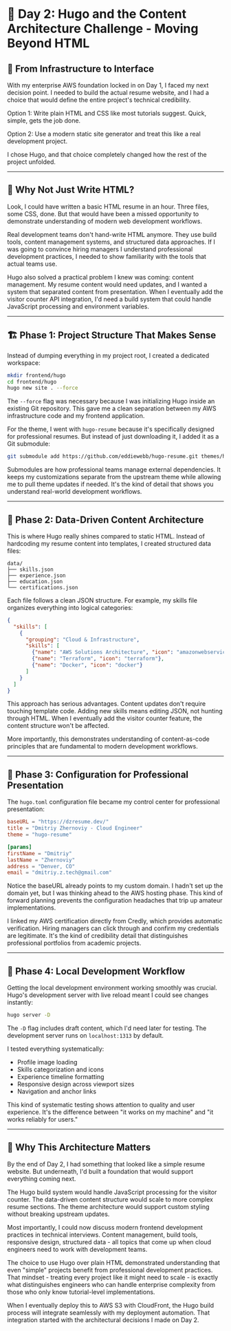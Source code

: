 # 🎨 Day 2: Hugo and the Content Architecture Challenge - Moving Beyond HTML

## 🎯 From Infrastructure to Interface

With my enterprise AWS foundation locked in on Day 1, I faced my next decision point. I needed to build the actual resume website, and I had a choice that would define the entire project's technical credibility.

Option 1: Write plain HTML and CSS like most tutorials suggest. Quick, simple, gets the job done.

Option 2: Use a modern static site generator and treat this like a real development project.

I chose Hugo, and that choice completely changed how the rest of the project unfolded.

---

## 🤷 Why Not Just Write HTML?

Look, I could have written a basic HTML resume in an hour. Three files, some CSS, done. But that would have been a missed opportunity to demonstrate understanding of modern web development workflows.

Real development teams don't hand-write HTML anymore. They use build tools, content management systems, and structured data approaches. If I was going to convince hiring managers I understand professional development practices, I needed to show familiarity with the tools that actual teams use.

Hugo also solved a practical problem I knew was coming: content management. My resume content would need updates, and I wanted a system that separated content from presentation. When I eventually add the visitor counter API integration, I'd need a build system that could handle JavaScript processing and environment variables.

---

## 🏗️ Phase 1: Project Structure That Makes Sense

Instead of dumping everything in my project root, I created a dedicated workspace:

```bash
mkdir frontend/hugo
cd frontend/hugo
hugo new site . --force
```

The `--force` flag was necessary because I was initializing Hugo inside an existing Git repository. This gave me a clean separation between my AWS infrastructure code and my frontend application.

For the theme, I went with `hugo-resume` because it's specifically designed for professional resumes. But instead of just downloading it, I added it as a Git submodule:

```bash
git submodule add https://github.com/eddiewebb/hugo-resume.git themes/hugo-resume
```

Submodules are how professional teams manage external dependencies. It keeps my customizations separate from the upstream theme while allowing me to pull theme updates if needed. It's the kind of detail that shows you understand real-world development workflows.

---

## 📝 Phase 2: Data-Driven Content Architecture

This is where Hugo really shines compared to static HTML. Instead of hardcoding my resume content into templates, I created structured data files:

```
data/
├── skills.json
├── experience.json
├── education.json
└── certifications.json
```

Each file follows a clean JSON structure. For example, my skills file organizes everything into logical categories:

```json
{
  "skills": [
    {
      "grouping": "Cloud & Infrastructure",
      "skills": [
        {"name": "AWS Solutions Architecture", "icon": "amazonwebservices"},
        {"name": "Terraform", "icon": "terraform"},
        {"name": "Docker", "icon": "docker"}
      ]
    }
  ]
}
```

This approach has serious advantages. Content updates don't require touching template code. Adding new skills means editing JSON, not hunting through HTML. When I eventually add the visitor counter feature, the content structure won't be affected.

More importantly, this demonstrates understanding of content-as-code principles that are fundamental to modern development workflows.

---

## 🔧 Phase 3: Configuration for Professional Presentation

The `hugo.toml` configuration file became my control center for professional presentation:

```toml
baseURL = "https://dzresume.dev/"
title = "Dmitriy Zhernoviy - Cloud Engineer"
theme = "hugo-resume"

[params]
firstName = "Dmitriy"
lastName = "Zhernoviy"
address = "Denver, CO"
email = "dmitriy.z.tech@gmail.com"
```

Notice the baseURL already points to my custom domain. I hadn't set up the domain yet, but I was thinking ahead to the AWS hosting phase. This kind of forward planning prevents the configuration headaches that trip up amateur implementations.

I linked my AWS certification directly from Credly, which provides automatic verification. Hiring managers can click through and confirm my credentials are legitimate. It's the kind of credibility detail that distinguishes professional portfolios from academic projects.

---

## 🧪 Phase 4: Local Development Workflow

Getting the local development environment working smoothly was crucial. Hugo's development server with live reload meant I could see changes instantly:

```bash
hugo server -D
```

The `-D` flag includes draft content, which I'd need later for testing. The development server runs on `localhost:1313` by default.

I tested everything systematically:
- Profile image loading
- Skills categorization and icons
- Experience timeline formatting
- Responsive design across viewport sizes
- Navigation and anchor links

This kind of systematic testing shows attention to quality and user experience. It's the difference between "it works on my machine" and "it works reliably for users."

---

## 🎯 Why This Architecture Matters

By the end of Day 2, I had something that looked like a simple resume website. But underneath, I'd built a foundation that would support everything coming next.

The Hugo build system would handle JavaScript processing for the visitor counter. The data-driven content structure would scale to more complex resume sections. The theme architecture would support custom styling without breaking upstream updates.

Most importantly, I could now discuss modern frontend development practices in technical interviews. Content management, build tools, responsive design, structured data - all topics that come up when cloud engineers need to work with development teams.

The choice to use Hugo over plain HTML demonstrated understanding that even "simple" projects benefit from professional development practices. That mindset - treating every project like it might need to scale - is exactly what distinguishes engineers who can handle enterprise complexity from those who only know tutorial-level implementations.

When I eventually deploy this to AWS S3 with CloudFront, the Hugo build process will integrate seamlessly with my deployment automation. That integration started with the architectural decisions I made on Day 2.
